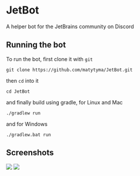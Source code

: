 # JetBot
A helper bot for the JetBrains community on Discord

## Running the bot
To run the bot, first clone it with `git`
```shell
git clone https://github.com/matytyma/JetBot.git
```
then `cd` into it
```shell
cd JetBot
```
and finally build using gradle, for Linux and Mac
```shell
./gradlew run
```
and for Windows
```shell
./gradlew.bat run
```

## Screenshots
![](https://github.com/user-attachments/assets/f718b3f7-bf4b-46f6-bf91-3fb617753094)
![](https://github.com/user-attachments/assets/4e6c6ad9-1472-43b8-b78d-a272d599445a)
